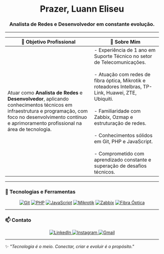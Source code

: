 <h1 align="center">Prazer, Luann Eliseu</h1>
<h3 align="center">Analista de Redes e Desenvolvedor em constante evolução.</h3>

---

| 🎯 <strong>Objetivo Profissional</strong> | 📌 <strong>Sobre Mim</strong> |
|-------------------------------------------|-----------------------------|
| Atuar como <strong>Analista de Redes</strong> e <strong>Desenvolvedor</strong>, aplicando conhecimentos técnicos em infraestrutura e programação, com foco no desenvolvimento contínuo e aprimoramento profissional na área de tecnologia. | - Experiência de 1 ano em Suporte Técnico no setor de Telecomunicações.<br><br>- Atuação com redes de fibra óptica, Mikrotik e roteadores Intelbras, TP-Link, Huawei, ZTE, Ubiquiti.<br><br>- Familiaridade com Zabbix, Ozmap e estruturação de redes.<br><br>- Conhecimentos sólidos em Git, PHP e JavaScript.<br><br>- Comprometido com aprendizado constante e superação de desafios técnicos. |

---

### 🧰 Tecnologias e Ferramentas

<div align="center">
  <a href="#" title="Git"><img src="https://img.shields.io/badge/Git-F05032?style=for-the-badge&logo=git&logoColor=white" alt="Git" /></a>
  <a href="#" title="PHP"><img src="https://img.shields.io/badge/PHP-777BB4?style=for-the-badge&logo=php&logoColor=white" alt="PHP" /></a>
  <a href="#" title="JavaScript"><img src="https://img.shields.io/badge/JavaScript-F7DF1E?style=for-the-badge&logo=javascript&logoColor=black" alt="JavaScript" /></a>
  <a href="#" title="Mikrotik"><img src="https://img.shields.io/badge/Mikrotik-EA4C89?style=for-the-badge" alt="Mikrotik" /></a>
  <a href="#" title="Zabbix"><img src="https://img.shields.io/badge/Zabbix-CC0000?style=for-the-badge&logo=zabbix&logoColor=white" alt="Zabbix" /></a>
  <a href="#" title="Fibra Óptica"><img src="https://img.shields.io/badge/Fibra-Optica-blue?style=for-the-badge" alt="Fibra Óptica" /></a>
</div>

---

### 📫 Contato

<div align="center">
  <a href="https://www.linkedin.com/in/luann-eliseu-santos-da-silva-5a6b44279/" target="_blank" rel="noopener noreferrer">
    <img src="https://img.shields.io/badge/LinkedIn-0A66C2?style=for-the-badge&logo=linkedin&logoColor=white" alt="LinkedIn" />
  </a>
  <a href="https://www.instagram.com/luanh.png" target="_blank" rel="noopener noreferrer">
    <img src="https://img.shields.io/badge/Instagram-E4405F?style=for-the-badge&logo=instagram&logoColor=white" alt="Instagram" />
  </a>
  <a href="mailto:luaeliseu@gmail.com" target="_blank" rel="noopener noreferrer">
    <img src="https://img.shields.io/badge/Gmail-D14836?style=for-the-badge&logo=gmail&logoColor=white" alt="Gmail" />
  </a>
</div>

---

✨ <em>"Tecnologia é o meio. Conectar, criar e evoluir é o propósito."</em>
